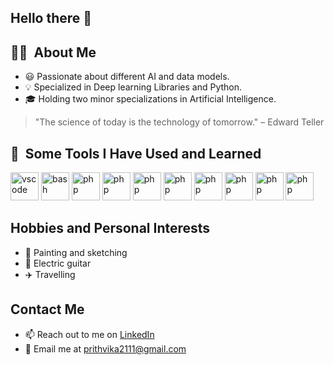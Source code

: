 ## Hello there 👋

<h2> 👩‍💻 &nbsp;About Me</h2>

- 😃  Passionate about different AI and data models.
- 💡 Specialized in Deep learning Libraries and Python.
- 🎓 Holding two minor specializations in Artificial Intelligence.

> "The science of today is the technology of tomorrow." – Edward Teller

<h2> 🚀 &nbsp;Some Tools I Have Used and Learned</h2>
<p align="left">
<img src="https://cdn.jsdelivr.net/gh/devicons/devicon@latest/icons/python/python-original.svg" alt="vscode" width="45" height="45"/>
<img src="https://cdn.jsdelivr.net/gh/devicons/devicon@latest/icons/tensorflow/tensorflow-original.svg" alt="bash" width="45" height="45"/>
<img src="https://cdn.jsdelivr.net/gh/devicons/devicon@latest/icons/jupyter/jupyter-original-wordmark.svg" alt="php" width="45" height="45"/>
<img src="https://cdn.jsdelivr.net/gh/devicons/devicon@latest/icons/keras/keras-original.svg" alt="php" width="45" height="45"/>
<img src="https://cdn.jsdelivr.net/gh/devicons/devicon@latest/icons/anaconda/anaconda-original.svg" alt="php" width="45" height="45"/>
<img src="https://cdn.jsdelivr.net/gh/devicons/devicon@latest/icons/mysql/mysql-original-wordmark.svg" alt="php" width="45" height="45"/>
<img src="https://cdn.jsdelivr.net/gh/devicons/devicon@latest/icons/docker/docker-plain.svg" alt="php" width="45" height="45"/>
<img src="https://cdn.jsdelivr.net/gh/devicons/devicon@latest/icons/numpy/numpy-original.svg" alt="php" width="45" height="45"/>
<img src="https://cdn.jsdelivr.net/gh/devicons/devicon@latest/icons/opencv/opencv-original-wordmark.svg" alt="php" width="45" height="45"/>
<img src="https://cdn.jsdelivr.net/gh/devicons/devicon@latest/icons/django/django-plain-wordmark.svg" alt="php" width="45" height="45"/>
</p>


## Hobbies and Personal Interests
- 🎨 Painting and sketching
- 🎸 Electric guitar
- ✈️ Travelling

## Contact Me
- 📫 Reach out to me on [LinkedIn](https://www.linkedin.com/in/prithvika-babu-51040117b/)
- 📧 Email me at prithvika2111@gmail.com

<!--
**prithvi211100/prithvi211100** is a ✨ _special_ ✨ repository because its `README.md` (this file) appears on your GitHub profile.

Here are some ideas to get you started:

- 🔭 I’m currently working on ...
- 🌱 I’m currently learning ...
- 👯 I’m looking to collaborate on ...
- 🤔 I’m looking for help with ...
- 💬 Ask me about ...
- 📫 How to reach me: ...
- 😄 Pronouns: ...
- ⚡ Fun fact: ...
-->

